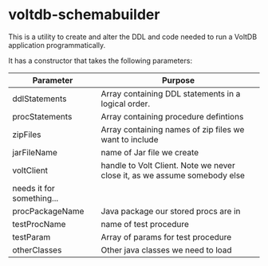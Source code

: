 # voltdb-schemabuilder

This is a utility to create and alter the DDL and code needed to run a VoltDB application programmatically. 

It has a constructor that takes the following parameters:

 | Parameter | Purpose |
 | ---       | ---     | 
 |ddlStatements | Array containing DDL statements in a logical order. | 
procStatements| Array containing procedure defintions|
zipFiles |Array containing names of zip files we want to include
jarFileName| name of Jar file we create|
 voltClient |handle to Volt Client. Note we never close it, as we assume somebody else
                needs it for something...|
procPackageName| Java package our stored procs are in|
testProcName | name of test procedure|
testParam| Array of params for test procedure|
otherClasses | Other java classes we need to load|

